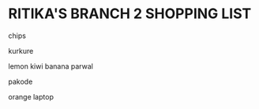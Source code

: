 # RITIKA'S BRANCH 2 SHOPPING LIST

chips 

kurkure

lemon
kiwi
banana 
parwal


pakode

orange
laptop

